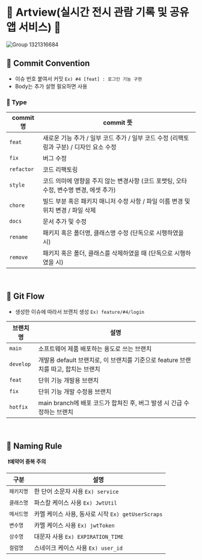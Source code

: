 # 🌟 Artview(실시간 전시 관람 기록 및 공유 앱 서비스) 🌟
![Group 1321316684](https://github.com/Artview2024/Artview_BE/assets/102593109/bdf3453b-2f84-4339-8628-6503bc38694c)

## **️🔏 Commit Convention**

- 이슈 번호 붙여서 커밋 `Ex) #4 [feat] : 로그인 기능 구현`
- Body는 추가 설명 필요하면 사용

### **📌 Type**

| commit 명    | commit 뜻 |
|-------------| --- |
| `feat`      | 새로운 기능 추가 / 일부 코드 추가 / 일부 코드 수정 (리팩토링과 구분) / 디자인 요소 수정 |
| `fix`       | 버그 수정 |
| `refactor`  | 코드 리팩토링 |
| `style`      | 코드 의미에 영향을 주지 않는 변경사항 (코드 포맷팅, 오타 수정, 변수명 변경, 에셋 추가) |
| `chore`      | 빌드 부분 혹은 패키지 매니저 수정 사항 / 파일 이름 변경 및 위치 변경 / 파일 삭제 |
| `docs`       | 문서 추가 및 수정 |
| `rename`      | 패키지 혹은 폴더명, 클래스명 수정 (단독으로 시행하였을 시) |
| `remove`      | 패키지 혹은 폴더, 클래스를 삭제하였을 때 (단독으로 시행하였을 시) |

<br>

## **🔀 Git Flow**

- 생성한 이슈에 따라서 브랜치 생성 `Ex) feature/#4/login`
  
| 브랜치 명 | 설명                                                     |
|------|--------------------------------------------------------|
| `main` | 소프트웨어 제품 배포하는 용도로 쓰는 브랜치                               |
| `develop` | 개발용 default 브랜치로, 이 브랜치를 기준으로 feature 브랜치를 따고, 합치는 브랜치 |
| `feat` | 단위 기능 개발용 브랜치                                          |
| `fix`  | 단위 기능 개발 수정용 브랜치                                       |
| `hotfix` | main branch에 배포 코드가 합쳐진 후, 버그 발생 시 긴급 수정하는 브랜치         |

<br>

## **🌟 Naming Rule**
 **❗예약어 중복 주의**

 | 구분 | 설명                                                     |
|------|--------------------------------------------------------|
| `패키지명` | 한 단어 소문자 사용 `Ex) service`                               |
| `클래스명` | 파스칼 케이스 사용 `Ex) JwtUtil` |
| `메서드명` | 카멜 케이스 사용, 동사로 시작  `Ex) getUserScraps`                                          |
| `변수명`  | 카멜 케이스 사용 `Ex) jwtToken`                                    |
| `상수명` | 대문자 사용 `Ex) EXPIRATION_TIME`         |
| `컬럼명` | 스네이크 케이스 사용 `Ex) user_id`         |
